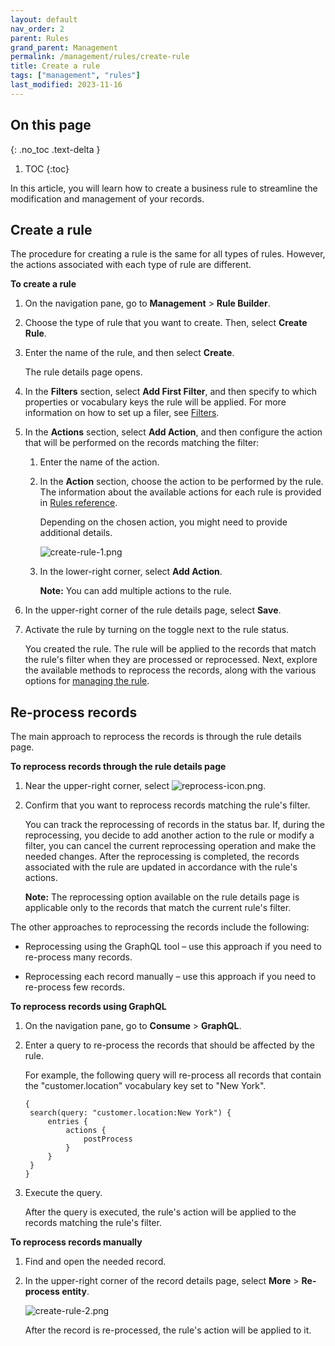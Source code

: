 ```yaml
---
layout: default
nav_order: 2
parent: Rules
grand_parent: Management
permalink: /management/rules/create-rule
title: Create a rule
tags: ["management", "rules"]
last_modified: 2023-11-16
---
```

## On this page
{: .no_toc .text-delta }
1. TOC
{:toc}

In this article, you will learn how to create a business rule to streamline the modification and management of your records.

## Create a rule

The procedure for creating a rule is the same for all types of rules. However, the actions associated with each type of rule are different.

**To create a rule**

1. On the navigation pane, go to **Management** > **Rule Builder**.

1. Choose the type of rule that you want to create. Then, select **Create Rule**.

1. Enter the name of the rule, and then select **Create**.

    The rule details page opens.

1. In the **Filters** section, select **Add First Filter**, and then specify to which properties or vocabulary keys the rule will be applied. For more information on how to set up a filer, see [Filters](/key-terms-and-features/filters).

1. In the **Actions** section, select **Add Action**, and then configure the action that will be performed on the records matching the filter:

    1. Enter the name of the action.

    1. In the **Action** section, choose the action to be performed by the rule. The information about the available actions for each rule is provided in [Rules reference](/management/rules/rules-reference).

        Depending on the chosen action, you might need to provide additional details.

        ![create-rule-1.png](../../assets/images/management/rules/create-rule-1.png)

    1. In the lower-right corner, select **Add Action**.

        **Note:** You can add multiple actions to the rule.

1. In the upper-right corner of the rule details page, select **Save**.

1. Activate the rule by turning on the toggle next to the rule status.

    You created the rule. The rule will be applied to the records that match the rule's filter when they are processed or reprocessed. Next, explore the available methods to reprocess the records, along with the various options for [managing the rule](/management/rules/manage-rules).


## Re-process records

The main approach to reprocess the records is through the rule details page.

**To reprocess records through the rule details page**

1. Near the upper-right corner, select ![reprocess-icon.png](../../assets/images/management/rules/reprocess-icon.png).

1. Confirm that you want to reprocess records matching the rule's filter.

    You can track the reprocessing of records in the status bar. If, during the reprocessing, you decide to add another action to the rule or modify a filter, you can cancel the current reprocessing operation and make the needed changes. After the reprocessing is completed, the records associated with the rule are updated in accordance with the rule's actions.

    **Note:** The reprocessing option available on the rule details page is applicable only to the records that match the current rule's filter.

The other approaches to reprocessing the records include the following:

- Reprocessing using the GraphQL tool – use this approach if you need to re-process many records.

- Reprocessing each record manually – use this approach if you need to re-process few records.

**To reprocess records using GraphQL**

1. On the navigation pane, go to **Consume** > **GraphQL**.

1. Enter a query to re-process the records that should be affected by the rule.

    For example, the following query will re-process all records that contain the "customer.location" vocabulary key set to "New York".
    ```
    {
     search(query: "customer.location:New York") {
         entries {
             actions {
                 postProcess
             }
         }
     }
    }
    ```

1. Execute the query.

    After the query is executed, the rule's action will be applied to the records matching the rule's filter.

**To reprocess records manually**

1. Find and open the needed record.

1. In the upper-right corner of the record details page, select **More** > **Re-process entity**.

    ![create-rule-2.png](../../assets/images/management/rules/create-rule-2.png)

    After the record is re-processed, the rule's action will be applied to it.